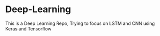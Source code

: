 # Deep-Learning
This is a Deep Learning Repo, Trying to focus on LSTM and CNN using Keras and Tensorflow
